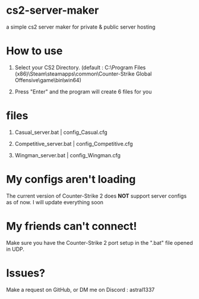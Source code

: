 # cs2-server-maker
 a simple cs2 server maker for private & public server hosting

# How to use

1. Select your CS2 Directory. (default : C:\Program Files (x86)\Steam\steamapps\common\Counter-Strike Global Offensive\game\bin\win64)

2. Press "Enter" and the program will create 6 files for you

# files

1. Casual_server.bat | config_Casual.cfg

2. Competitive_server.bat | config_Competitive.cfg

3. Wingman_server.bat | config_Wingman.cfg

# My configs aren't loading

The current version of Counter-Strike 2 does **NOT** support server configs as of now. I will update everything soon

# My friends can't connect!

Make sure you have the Counter-Strike 2 port setup in the ".bat" file opened in UDP.

# Issues?

Make a request on GitHub, or DM me on Discord : astral1337

